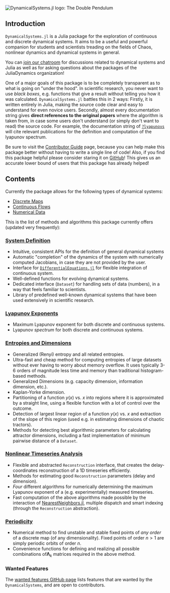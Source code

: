 ![DynamicalSystems.jl logo: The Double Pendulum](https://i.imgur.com/nFQFdB0.gif)

## Introduction
`DynamicalSystems.jl` is a Julia package for the exploration of continuous and discrete dynamical systems. It aims to be a useful and powerful companion for students and scientists treading
on the fields of Chaos, nonlinear dynamics and dynamical systems in general.

You
can [join our chatroom](https://gitter.im/JuliaDynamics/Lobby) for discussions related
to dynamical systems and Julia as well as for asking questions about the packages of the
JuliaDynamics organization!

One of a major goals of this package is to be completely transparent as to what is
going on "under the hood". In scientific research, you never want to use *black boxes*,
e.g. functions that give a result without telling you how it was calculated. `DynamicalSystems.jl` battles this in 2 ways: Firstly, it is written entirely in Julia,
making the source code clear and easy to understand for even novice users. Secondly,
almost every documentation string gives
**direct references to the original papers** where the algorithm is taken from, in case some users don't understand (or simply don't want to read) the source code. For example,
the documentation string of [`?lyapunovs`](https://datseris.github.io/DynamicalSystems.jl/latest/lyapunovs/#DynamicalSystems.lyapunovs) will cite relevant publications for the definition and computation of the lyapunov spectrum.

Be sure to visit the [Contributor Guide](contributors_guide) page, because you can
help make this package better without having to write a single line of code!
Also, if you find this package helpful please consider staring it on [GitHub](https://github.com/JuliaDynamics/DynamicalSystems.jl)! This gives us an
accurate lower bound of users that this package has already helped!

## Contents
Currently the package
allows for the following types of dynamical systems:

* [Discrete Maps](system_definition/#discrete-systems)
* [Continuous Flows](system_definition/#continuous-systems)
* [Numerical Data](system_definition/#numerical-data)

This is the list of methods and algorithms this package currently offers (updated very frequently):

### [System Definition](system_definition)
* Intuitive, consistent APIs for the definition of general dynamical systems
* Automatic "completion" of the dynamics of the system with numerically computed Jacobians, in case they are not provided by the user.
* Interface for [`DifferentialEquations.jl`](http://docs.juliadiffeq.org/latest/index.html) for flexible integration of continuous system.
* Well-defined functions for evolving dynamical systems.
* Dedicated interface (`Dataset`) for handling sets of data (numbers), in a way that feels familiar to scientists.
* Library of predefined well-known dynamical systems that have been used extensively in scientific research.

### [Lyapunov Exponents](lyapunovs)
* Maximum Lyapunov exponent for both discrete and continuous systems.
* Lyapunov *spectrum* for both discrete and continuous systems.

### [Entropies and Dimensions](entropies)
* Generalized (Renyi) entropy and all related entropies.
* Ultra-fast and cheap method for computing entropies of large datasets without ever having to worry about memory overflow. It uses typically 3-6 orders of magnitude less time and memory than traditional histogram-based methods.
* Generalized Dimensions (e.g. capacity dimension, information dimension, etc.).
* Kaplan-Yorke dimension.
* Partitioning of a function $y(x)$ vs. $x$ into regions where it is approximated by a straight line, using a flexible function with a lot of control over the outcome.
* Detection of largest linear region of a function $y(x)$ vs. $x$ and extraction of the slope of this region (used e.g. in estimating dimensions of chaotic tractors).
* Methods for detecting best algorithmic parameters for calculating attractor dimensions, including a fast implementation of minimum pairwise distance of a `Dataset`.

### [Nonlinear Timeseries Analysis](nlts)
* Flexible and abstracted `Reconstruction` interface, that creates the delay-coordinates reconstruction of a 1D timeseries efficiently.
* Methods for estimating good `Reconstruction` parameters (delay and dimension).
* *Four* different algorithms for numerically determining the maximum Lyapunov exponent of a (e.g. experimentally) measured timeseries.
* Fast computation of the above algorithms made possible by the interaction of [NearestNeighbors.jl](https://github.com/KristofferC/NearestNeighbors.jl), multiple dispatch and smart indexing (through the `Reconstruction` abstraction).

### [Periodicity](periodicity)
* Numerical method to find unstable and stable fixed points of *any order* of a discrete map (of any dimensionality). Fixed points of order $n>1$ are simply periodic orbits of order $n.$
* Convenience functions for defining and realizing all possible combinations of$\mathbf{\Lambda}_k$ matrices required in the above method.

### Wanted Features
The [wanted features GitHub page](https://github.com/JuliaDynamics/DynamicalSystems.jl/issues?utf8=%E2%9C%93&q=is%3Aissue%20is%3Aopen%20label%3Awanted_feature) lists features that are wanted by the `DynamicalSystems`, and are open to contributors.
